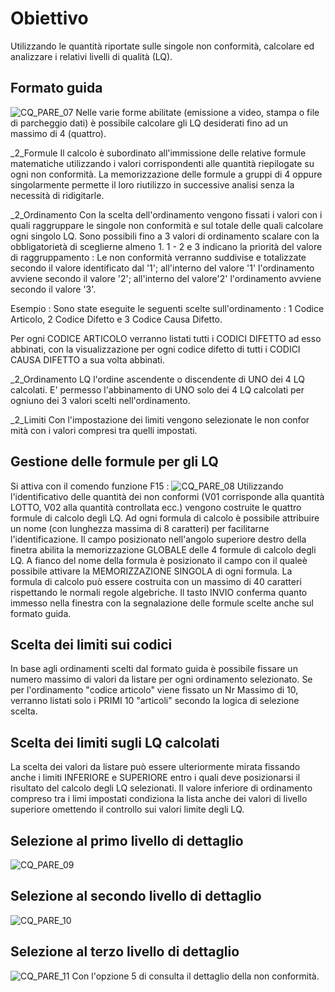 # Obiettivo
Utilizzando le quantità riportate sulle singole non conformità, calcolare ed analizzare i relativi livelli di qualità (LQ).

## Formato guida
![CQ_PARE_07](http://localhost:3000/immagini/MBDOC_OGG-P_CQNS20/CQ_PARE_07.png)
Nelle varie forme abilitate (emissione a video, stampa o file di parcheggio dati) è possibile calcolare gli LQ desiderati fino ad un massimo di 4 (quattro).

_2_Formule
Il calcolo è subordinato all'immissione delle relative formule matematiche utilizzando i valori corrispondenti alle quantità riepilogate su ogni non conformità.
La memorizzazione delle formule a gruppi di 4 oppure singolarmente permette il loro riutilizzo in successive analisi senza la necessità di ridigitarle.

_2_Ordinamento
Con la scelta dell'ordinamento vengono fissati i valori con i quali raggruppare le singole non conformità e sul totale delle quali calcolare ogni singolo LQ.
Sono possibili fino a 3 valori di ordinamento scalare con la obbligatorietà di sceglierne almeno 1.
1 - 2 e 3 indicano la priorità del valore di raggruppamento :  Le non conformità verranno suddivise e totalizzate secondo il valore identificato dal '1'; all'interno del valore '1' l'ordinamento avviene secondo il valore '2'; all'interno del valore'2' l'ordinamento avviene secondo il valore '3'.

Esempio : 
Sono state eseguite le seguenti scelte sull'ordinamento :  1 Codice Articolo, 2 Codice Difetto e 3 Codice Causa Difetto.

Per ogni CODICE ARTICOLO verranno listati tutti i CODICI DIFETTO ad esso abbinati, con la visualizzazione per ogni codice difetto di tutti i CODICI CAUSA DIFETTO a sua volta abbinati.

_2_Ordinamento LQ
l'ordine ascendente o discendente di UNO dei 4 LQ calcolati. E' permesso l'abbinamento di UNO solo dei 4 LQ calcolati per ogniuno dei 3 valori scelti nell'ordinamento.

_2_Limiti
Con l'impostazione dei limiti vengono selezionate le non confor mità con i valori compresi tra quelli impostati.

## Gestione delle formule per gli LQ
Si attiva con il comendo funzione F15 : 
![CQ_PARE_08](http://localhost:3000/immagini/MBDOC_OGG-P_CQNS20/CQ_PARE_08.png)
Utilizzando l'identificativo delle quantità dei non conformi (V01 corrisponde alla quantità LOTTO, V02 alla quantità controllata ecc.) vengono costruite le quattro formule di calcolo degli LQ. Ad ogni formula di calcolo è possibile attribuire un nome (con lunghezza massima di 8 caratteri) per facilitarne l'identificazione.
Il campo posizionato nell'angolo superiore destro della finetra abilita la memorizzazione GLOBALE delle 4 formule di calcolo degli LQ.
A fianco del nome della formula è posizionato il campo con il qualeè possibile attivare la MEMORIZZAZIONE SINGOLA di ogni formula.
La formula di calcolo può essere costruita con un massimo di 40 caratteri rispettando le normali regole algebriche. Il tasto INVIO conferma quanto immesso nella finestra con la segnalazione delle formule scelte anche sul formato guida.

## Scelta dei limiti sui codici
In base agli ordinamenti scelti dal formato guida è possibile fissare un numero massimo di valori da listare per ogni ordinamento selezionato.
Se per l'ordinamento "codice articolo" viene fissato un Nr Massimo di 10, verranno listati solo i PRIMI 10 "articoli" secondo la logica di selezione scelta.

## Scelta dei limiti sugli LQ calcolati
La scelta dei valori da listare può essere ulteriormente mirata fissando anche i limiti INFERIORE e SUPERIORE entro i quali deve posizionarsi il risultato del calcolo degli LQ selezionati.
Il valore inferiore di ordinamento compreso tra i limi impostati condiziona la lista anche dei valori di livello superiore omettendo il controllo sui valori limite degli LQ.

## Selezione al primo livello di dettaglio
![CQ_PARE_09](http://localhost:3000/immagini/MBDOC_OGG-P_CQNS20/CQ_PARE_09.png)
## Selezione al secondo livello di dettaglio
![CQ_PARE_10](http://localhost:3000/immagini/MBDOC_OGG-P_CQNS20/CQ_PARE_10.png)
## Selezione al terzo livello di dettaglio
![CQ_PARE_11](http://localhost:3000/immagini/MBDOC_OGG-P_CQNS20/CQ_PARE_11.png)
Con l'opzione 5 di consulta il dettaglio della non conformità.

